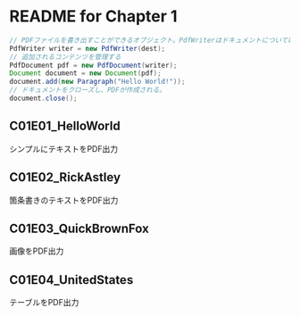 # README for Chapter 1

```java
// PDFファイルを書き出すことができるオブジェクト。PdfWriterはドキュメントについては知らない。
PdfWriter writer = new PdfWriter(dest);
// 追加されるコンテンツを管理する
PdfDocument pdf = new PdfDocument(writer);
Document document = new Document(pdf);
document.add(new Paragraph("Hello World!"));
// ドキュメントをクローズし、PDFが作成される。
document.close();
```


## C01E01_HelloWorld
シンプルにテキストをPDF出力

## C01E02_RickAstley
箇条書きのテキストをPDF出力

## C01E03_QuickBrownFox
画像をPDF出力

## C01E04_UnitedStates
テーブルをPDF出力


